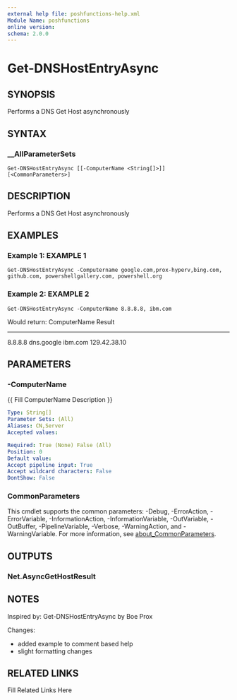 ```yaml
---
external help file: poshfunctions-help.xml
Module Name: poshfunctions
online version: 
schema: 2.0.0
---
```


# Get-DNSHostEntryAsync

## SYNOPSIS

Performs a DNS Get Host asynchronously

## SYNTAX

### __AllParameterSets

```
Get-DNSHostEntryAsync [[-ComputerName <String[]>]] [<CommonParameters>]
```

## DESCRIPTION

Performs a DNS Get Host asynchronously


## EXAMPLES

### Example 1: EXAMPLE 1

```
Get-DNSHostEntryAsync -Computername google.com,prox-hyperv,bing.com, github.com, powershellgallery.com, powershell.org
```







### Example 2: EXAMPLE 2

```
Get-DNSHostEntryAsync -ComputerName 8.8.8.8, ibm.com
```

Would return:
ComputerName Result
------------ ------
8.8.8.8      dns.google
ibm.com      129.42.38.10






## PARAMETERS

### -ComputerName

{{ Fill ComputerName Description }}

```yaml
Type: String[]
Parameter Sets: (All)
Aliases: CN,Server
Accepted values: 

Required: True (None) False (All)
Position: 0
Default value: 
Accept pipeline input: True
Accept wildcard characters: False
DontShow: False
```


### CommonParameters

This cmdlet supports the common parameters: -Debug, -ErrorAction, -ErrorVariable, -InformationAction, -InformationVariable, -OutVariable, -OutBuffer, -PipelineVariable, -Verbose, -WarningAction, and -WarningVariable. For more information, see [about_CommonParameters](http://go.microsoft.com/fwlink/?LinkID=113216).

## OUTPUTS

### Net.AsyncGetHostResult



## NOTES

Inspired by: Get-DNSHostEntryAsync by Boe Prox

Changes:
* added example to comment based help
* slight formatting changes


## RELATED LINKS

Fill Related Links Here

